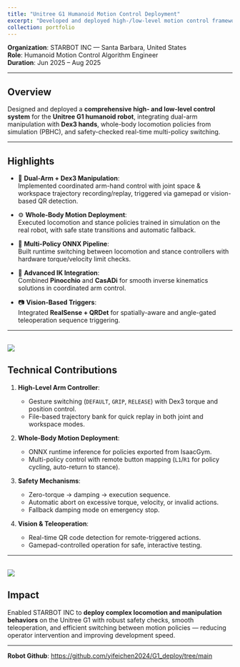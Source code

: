 ```yaml
---
title: "Unitree G1 Humanoid Motion Control Deployment"
excerpt: "Developed and deployed high-/low-level motion control framework for Unitree G1 humanoid robot, enabling dual-arm Dex3 manipulation, whole-body motion policies, and real-time multi-policy ONNX deployment. <br/><img src='/images/g1_dance.gif'>  "
collection: portfolio
---
```


**Organization**: STARBOT INC — Santa Barbara, United States  
**Role**: Humanoid Motion Control Algorithm Engineer  
**Duration**: Jun 2025 – Aug 2025

---

## Overview

Designed and deployed a **comprehensive high- and low-level control system** for the **Unitree G1 humanoid robot**, integrating dual-arm manipulation with **Dex3 hands**, whole-body locomotion policies from  simulation (PBHC), and safety-checked real-time multi-policy switching.

---

## Highlights

- 🦾 **Dual-Arm + Dex3 Manipulation**:  
  Implemented coordinated arm-hand control with joint space & workspace trajectory recording/replay, triggered via gamepad or vision-based QR detection.
  
- ⚙️ **Whole-Body Motion Deployment**:  
  Executed locomotion and stance policies trained in simulation on the real robot, with safe state transitions and automatic fallback.

- 🔁 **Multi-Policy ONNX Pipeline**:  
  Built runtime switching between locomotion and stance controllers with hardware torque/velocity limit checks.

- 📐 **Advanced IK Integration**:  
  Combined **Pinocchio** and **CasADi** for smooth inverse kinematics solutions in coordinated arm control.

- 📷 **Vision-Based Triggers**:  
  Integrated **RealSense + QRDet** for spatially-aware and angle-gated teleoperation sequence triggering.

---
<!-- <br/><img src='/images/teleop.gif'> -->
<br/><img src='/images/g1_dance.gif'>

## Technical Contributions

1. **High-Level Arm Controller**:
   - Gesture switching (`DEFAULT`, `GRIP`, `RELEASE`) with Dex3 torque and position control.
   - File-based trajectory bank for quick replay in both joint and workspace modes.

2. **Whole-Body Motion Deployment**:
   - ONNX runtime inference for policies exported from IsaacGym.
   - Multi-policy control with remote button mapping (`L1`/`R1` for policy cycling, auto-return to stance).

3. **Safety Mechanisms**:
   - Zero-torque → damping → execution sequence.
   - Automatic abort on excessive torque, velocity, or invalid actions.
   - Fallback damping mode on emergency stop.

4. **Vision & Teleoperation**:
   - Real-time QR code detection for remote-triggered actions.
   - Gamepad-controlled operation for safe, interactive testing.

---
<br/><img src='/images/teleop.gif'>

## Impact

Enabled STARBOT INC to **deploy complex locomotion and manipulation behaviors** on the Unitree G1 with robust safety checks, smooth teleoperation, and efficient switching between motion policies — reducing operator intervention and improving development speed.

---
**Robot Github**: https://github.com/yifeichen2024/G1_deploy/tree/main
